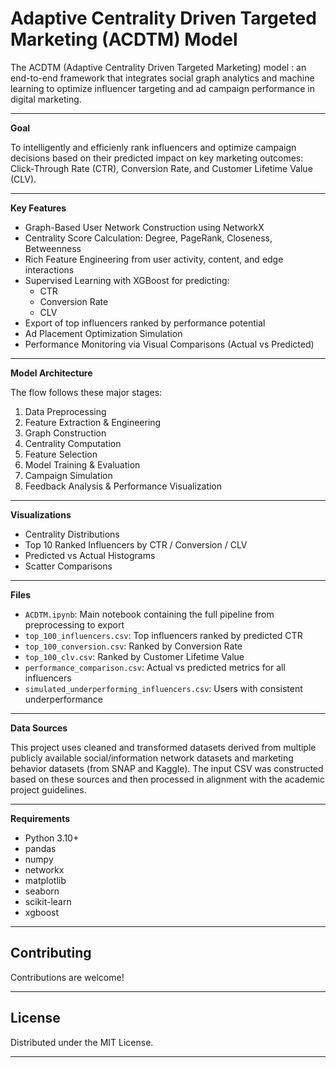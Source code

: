 
# Adaptive Centrality Driven Targeted Marketing (ACDTM) Model

The ACDTM (Adaptive Centrality Driven Targeted Marketing) model : an end-to-end framework that integrates social graph analytics and machine learning to optimize influencer targeting and ad campaign performance in digital marketing.

---

**Goal**

To intelligently and efficienly rank influencers and optimize campaign decisions based on their predicted impact on key marketing outcomes: Click-Through Rate (CTR), Conversion Rate, and Customer Lifetime Value (CLV).

---

**Key Features**

- Graph-Based User Network Construction using NetworkX  
- Centrality Score Calculation: Degree, PageRank, Closeness, Betweenness  
- Rich Feature Engineering from user activity, content, and edge interactions  
- Supervised Learning with XGBoost for predicting:
  - CTR
  - Conversion Rate
  - CLV
- Export of top influencers ranked by performance potential  
- Ad Placement Optimization Simulation  
- Performance Monitoring via Visual Comparisons (Actual vs Predicted)

---

**Model Architecture**

The flow follows these major stages:

1. Data Preprocessing  
2. Feature Extraction & Engineering  
3. Graph Construction  
4. Centrality Computation  
5. Feature Selection  
6. Model Training & Evaluation  
7. Campaign Simulation  
8. Feedback Analysis & Performance Visualization

---

**Visualizations**

- Centrality Distributions  
- Top 10 Ranked Influencers by CTR / Conversion / CLV  
- Predicted vs Actual Histograms  
- Scatter Comparisons  

---

**Files**

- `ACDTM.ipynb`: Main notebook containing the full pipeline from preprocessing to export  
- `top_100_influencers.csv`: Top influencers ranked by predicted CTR  
- `top_100_conversion.csv`: Ranked by Conversion Rate  
- `top_100_clv.csv`: Ranked by Customer Lifetime Value  
- `performance_comparison.csv`: Actual vs predicted metrics for all influencers  
- `simulated_underperforming_influencers.csv`: Users with consistent underperformance

---

**Data Sources**

This project uses cleaned and transformed datasets derived from multiple publicly available social/information network datasets and marketing behavior datasets (from SNAP and Kaggle). The input CSV was constructed based on these sources and then processed in alignment with the academic project guidelines.

---

**Requirements**

- Python 3.10+  
- pandas  
- numpy  
- networkx  
- matplotlib  
- seaborn  
- scikit-learn  
- xgboost

---

## Contributing

Contributions are welcome!

---

## License

Distributed under the MIT License.  

---
